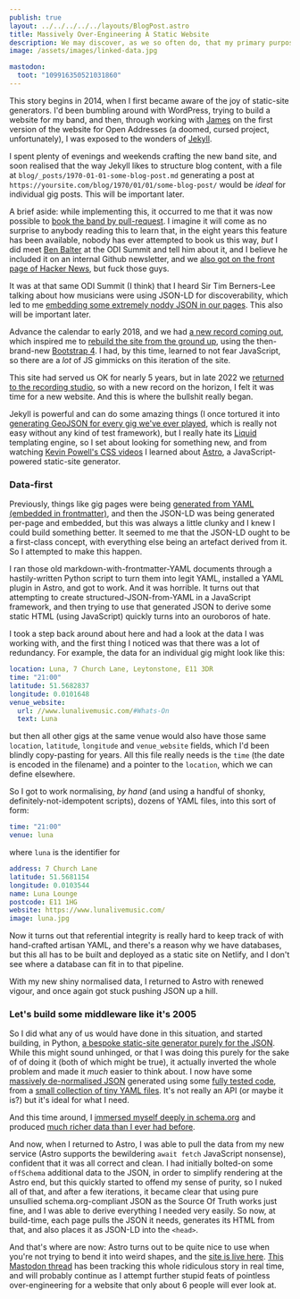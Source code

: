 ```yaml
---
publish: true
layout: ../../../../../layouts/BlogPost.astro
title: Massively Over-Engineering A Static Website
description: We may discover, as we so often do, that my primary purpose is to serve as a warning to others
image: /assets/images/linked-data.jpg

mastodon:
  toot: "109916350521031860"
---
```


This story begins in 2014, when I first became aware of the joy of static-site generators. I'd been bumbling around with WordPress, trying to build a website for my band, and then, through working with [James](https://floppy.org.uk/) on the first version of the website for Open Addresses (a doomed, cursed project, unfortunately), I was exposed to the wonders of [Jekyll](https://jekyllrb.com/).

I spent plenty of evenings and weekends crafting the new band site, and soon realised that the way Jekyll likes to structure blog content, with a file at `blog/_posts/1970-01-01-some-blog-post.md` generating a post at `https://yoursite.com/blog/1970/01/01/some-blog-post/` would be _ideal_ for individual gig posts. This will be important later.

A brief aside: while implementing this, it occurred to me that it was now possible to [book the band by pull-request](https://github.com/rawfunkmaharishi/rawfunkmaharishi.github.io/blob/master/gigs/_posts/HOW_TO_BOOK_THE_BAND.md). I imagine it will come as no surprise to anybody reading this to learn that, in the eight years this feature has been available, nobody has ever attempted to book us this way, _but_ I did meet [Ben Balter](https://ben.balter.com/) at the ODI Summit and tell him about it, and I believe he included it on an internal Github newsletter, and we [also got on the front page of Hacker News](https://news.ycombinator.com/item?id=11149584), but fuck those guys.

It was at that same ODI Summit (I think) that I heard Sir Tim Berners-Lee talking about how musicians were using JSON-LD for discoverability, which led to me [embedding some extremely noddy JSON in our pages](https://github.com/rawfunkmaharishi/rawfunkmaharishi.github.io/blob/master/_includes/json-ld.html). This also will be important later.

Advance the calendar to early 2018, and we had [a new record coming out](https://rawfunkmaharishi.uk/records/flux/), which inspired me to [rebuild the site from the ground up](https://github.com/rawfunkmaharishi/website-2018), using the then-brand-new [Bootstrap 4](https://getbootstrap.com/docs/4.0/getting-started/introduction/). I had, by this time, learned to not fear JavaScript, so there are a _lot_ of JS gimmicks on this iteration of the site.

This site had served us OK for nearly 5 years, but in late 2022 we [returned to the recording studio](https://mastodon.me.uk/@pikesley/109506051605631173), so with a new record on the horizon, I felt it was time for a new website. And this is where the bullshit really began.

Jekyll is powerful and can do some amazing things (I once tortured it into [generating GeoJSON for every gig we've ever played](https://github.com/rawfunkmaharishi/website-2018/blob/master/gig-map.json), which is really not easy without any kind of test framework), but I really hate its [Liquid](https://shopify.github.io/liquid/) templating engine, so I set about looking for something new, and from watching [Kevin Powell's CSS videos](https://www.youtube.com/kevinpowell) I learned about [Astro](https://astro.build/), a JavaScript-powered static-site generator.

### Data-first

Previously, things like gig pages were being [generated from YAML (embedded in frontmatter)](https://github.com/rawfunkmaharishi/website-2018/blob/master/gigs/_posts/2019-05-18-paper-vintage.md), and then the JSON-LD was being generated per-page and embedded, but this was always a little clunky and I knew I could build something better. It seemed to me that the JSON-LD ought to be a first-class concept, with everything else being an artefact derived from it. So I attempted to make this happen.

I ran those old markdown-with-frontmatter-YAML documents through a hastily-written Python script to turn them into legit YAML, installed a YAML plugin in Astro, and got to work. And it was horrible. It turns out that attempting to create structured-JSON-from-YAML in a JavaScript framework, and then trying to use that generated JSON to derive some static HTML (using JavaScript) quickly turns into an ouroboros of hate.

I took a step back around about here and had a look at the data I was working with, and the first thing I noticed was that there was a lot of redundancy. For example, the data for an individual gig might look like this:

```yaml
location: Luna, 7 Church Lane, Leytonstone, E11 3DR
time: "21:00"
latitude: 51.5682837
longitude: 0.0101648
venue_website:
  url: //www.lunalivemusic.com/#Whats-On
  text: Luna
```

but then all other gigs at the same venue would also have those same `location`, `latitude`, `longitude` and `venue_website` fields, which I'd been blindly copy-pasting for years. All this file really needs is the `time` (the date is encoded in the filename) and a pointer to the `location`, which we can define elsewhere.

So I got to work normalising, _by hand_ (and using a handful of shonky, definitely-not-idempotent scripts), dozens of YAML files, into this sort of form:

```yaml
time: "21:00"
venue: luna
```

where `luna` is the identifier for

```yaml
address: 7 Church Lane
latitude: 51.5681154
longitude: 0.0103544
name: Luna Lounge
postcode: E11 1HG
website: https://www.lunalivemusic.com/
image: luna.jpg
```

Now it turns out that referential integrity is really hard to keep track of with hand-crafted artisan YAML, and there's a reason why we have databases, but this all has to be built and deployed as a static site on Netlify, and I don't see where a database can fit in to that pipeline.

With my new shiny normalised data, I returned to Astro with renewed vigour, and once again got stuck pushing JSON up a hill.

### Let's build some middleware like it's 2005

So I did what any of us would have done in this situation, and started building, in Python, [a bespoke static-site generator purely for the JSON](https://github.com/rawfunkmaharishi/data). While this might sound unhinged, or that I was doing this purely for the sake of of doing it (both of which might be true), it actually inverted the whole problem and made it _much_ easier to think about. I now have some [massively de-normalised JSON](https://json.rawfunkmaharishi.uk/gigs.json) generated using some [fully tested code](https://github.com/rawfunkmaharishi/data/blob/main/tests/test_gig.py), from a [small collection of tiny YAML files](https://github.com/rawfunkmaharishi/data/tree/main/data). It's not really an API (or maybe it is?) but it's ideal for what I need.

And this time around, I [immersed myself deeply in schema.org](https://schema.org/) and produced [much richer data than I ever had before](https://json.rawfunkmaharishi.uk/raw-funk-maharishi.json).

And now, when I returned to Astro, I was able to pull the data from my new service (Astro supports the bewildering `await fetch` JavaScript nonsense), confident that it was all correct and clean. I had initially bolted-on some `offSchema` additional data to the JSON, in order to simplify rendering at the Astro end, but this quickly started to offend my sense of purity, so I nuked all of that, and after a few iterations, it became clear that using pure unsullied schema.org-compliant JSON as the Source Of Truth works just fine, and I was able to derive everything I needed very easily. So now, at build-time, each page pulls the JSON it needs, generates its HTML from that, and also places it as JSON-LD into the `<head>`.

And that's where are now: Astro turns out to be quite nice to use when you're not trying to bend it into weird shapes, and the [site is live here](https://rawfunkmaharishi.uk/). [This Mastodon thread](https://mastodon.me.uk/@pikesley/109480247328766742) has been tracking this whole ridiculous story in real time, and will probably continue as I attempt further stupid feats of pointless over-engineering for a website that only about 6 people will ever look at.
